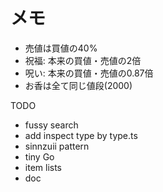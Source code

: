 # メモ

- 売値は買値の40%
- 祝福: 本来の買値・売値の2倍
- 呪い: 本来の買値・売値の0.87倍
- お香は全て同じ値段(2000)


TODO
- fussy search
- add inspect type by type.ts
- sinnzuii pattern
- tiny Go
- item lists
- doc




